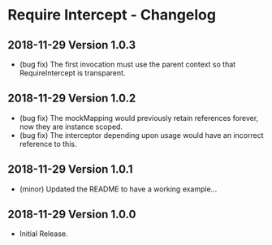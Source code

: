 # Require Intercept - Changelog

## 2018-11-29 Version 1.0.3

* (bug fix) The first invocation must use the parent context so that RequireIntercept is transparent.

## 2018-11-29 Version 1.0.2

* (bug fix) The mockMapping would previously retain references forever, now they are instance scoped.
* (bug fix) The interceptor depending upon usage would have an incorrect reference to this.

## 2018-11-29 Version 1.0.1

* (minor) Updated the README to have a working example...

## 2018-11-29 Version 1.0.0

* Initial Release.